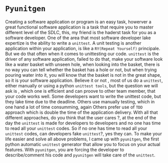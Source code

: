 
# `Pyunitgen`

Creating a software application or program is an easy task, howerver a great functional software application is a task that require you to master different level of the SDLC, this, my friend is the haderst task for you as a software developer. One of the area that most software developer lake expertize is the ability to write a `unittest`. A unit testing is another application within your application, is like a `RY(Repeat Yourself)` principale. But we do that often when it comes to unittesting our code. `unittest` is the driver of any software application, failed to do that, make your software look like a water basket with unseen hole, when looking into the basket, there is no way you can tell whether the basket has a hole or not, but when trying pouring water into it, you will know that the basket is not in the great shape, so it is your software application. Believe it or not , most of us do a `unittest`, either manually or using a python `unittest tools`, but the question we will ask is , which one is efficient and can proove to other team member, that your code works well.
Some developers want to write the unittest code, but they lake time due to the deadline. Others use manually testing, which in one hand a lot of time consumming, again Others prefer use of `TDD` approach which is double the time of the application delivery. With all that different approaches, do you think that the user cares ?, at the end of the day the `unittest` is made for developers to developers and no one has time to read all your `unittest` codes. So if no one has time to read all your `unittest` codes, can developers fake `unittest`?, yes they can. To make your life easier and solve all above problems, I came up with `pyunitgen`, the first python automatic `unittest` generator that allow you to focus on your actual features. With `pyunitgen`, you are forcing the developer to describe/comment his code and `pyunitgen` will take care of the `unittest`.